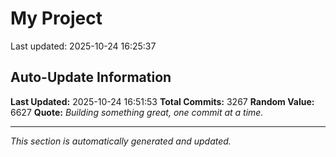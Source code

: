 # My Project


Last updated: 2025-10-24 16:25:37










































































































































































































































































































































































































































































































































































































































































































































































































































































































































































































































































































































































































































































































































































































































































































































































































































































































































































































































































































































































































































































































































































































































































































































































































































































































































































































































































































































































































































































































































































































































































































































































































































































































































































































































































































































































































































































































































































































## Auto-Update Information

**Last Updated:** 2025-10-24 16:51:53
**Total Commits:** 3267
**Random Value:** 6627
**Quote:** _Building something great, one commit at a time._

---
_This section is automatically generated and updated._